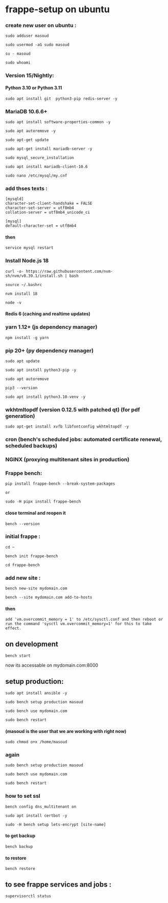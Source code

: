# frappe-setup on ubuntu

### create new user on ubuntu :

    sudo adduser masoud
<p></p>

    sudo usermod -aG sudo masoud
<p></p>

    su - masoud
<p></p>

    sudo whoami
<p></p>



### Version 15/Nightly:
#### Python 3.10 or Python 3.11
    sudo apt install git  python3-pip redis-server -y


### MariaDB 10.6.6+
    sudo apt install software-properties-common -y
<p></p>

    sudo apt autoremove -y
<p></p>

    sudo apt-get update
<p></p>

    sudo apt-get install mariadb-server -y
<p></p>

    sudo mysql_secure_installation
<p></p>

    sudo apt install mariadb-client-10.6
<p></p>

    sudo nano /etc/mysql/my.cnf

### add thses texts :
    [mysqld]
    character-set-client-handshake = FALSE
    character-set-server = utf8mb4
    collation-server = utf8mb4_unicode_ci
    
    [mysql]
    default-character-set = utf8mb4

#### then
    service mysql restart


### Install Node.js 18

    curl -o- https://raw.githubusercontent.com/nvm-sh/nvm/v0.39.1/install.sh | bash
<p></p>

    source ~/.bashrc
<p></p>

    nvm install 18
<p></p>

    node -v


#### Redis 6                                       (caching and realtime updates)


### yarn 1.12+                                    (js dependency manager)
    npm install -g yarn

### pip 20+                                       (py dependency manager)
    sudo apt update
<p></p>

    sudo apt install python3-pip -y
<p></p>

    sudo apt autoremove
<p></p>

    pip3 --version
<p></p>

    sudo apt install python3.10-venv -y

### wkhtmltopdf (version 0.12.5 with patched qt)  (for pdf generation)
    sudo apt-get install xvfb libfontconfig wkhtmltopdf -y

### cron                                          (bench's scheduled jobs: automated certificate renewal, scheduled backups)

### NGINX                                         (proxying multitenant sites in production)

### Frappe bench:
    pip install frappe-bench --break-system-packages

    or 

    sudo -H pipx install frappe-bench

#### close terminal and reopen it

    bench --version

### initial frappe :
    cd ~
<p></p>

    bench init frappe-bench
<p></p>

    cd frappe-bench

### add new site :
    bench new-site mydomain.com
<p></p>

    bench --site mydomain.com add-to-hosts


#### then 
    add 'vm.overcommit_memory = 1' to /etc/sysctl.conf and then reboot or run the command 'sysctl vm.overcommit_memory=1' for this to take effect.

## on development
    bench start


now its accessable on mydomain.com:8000

##  setup production:
    sudo apt install ansible -y

    sudo bench setup production masoud
<p></p>

    sudo bench use mydomain.com
<p></p>


    sudo bench restart

#### (masoud is the user that we are working with right now)

    sudo chmod o+x /home/masoud

### again

    sudo bench setup production masoud
<p></p>

    sudo bench use mydomain.com

    sudo bench restart

### how to set ssl

    bench config dns_multitenant on
<p></p>

    sudo apt install certbot -y
<p></p>

    sudo -H bench setup lets-encrypt [site-name]



#### to get backup
    bench backup

#### to restore
    bench restore


## to see frappe services and jobs :
    supervisorctl status
